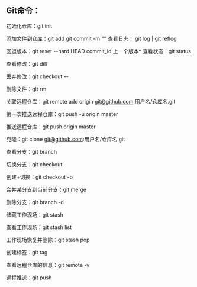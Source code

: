 ## Git命令：
初始化仓库：git init

添加文件到仓库：git add <file>	git commit -m ""
查看日志： git log	| git reflog

回退版本：git reset --hard HEAD commit_id 上一个版本^
查看状态：git status

查看修改：git diff

丢弃修改：git checkout --<file>

删除文件：git rm <file>

关联远程仓库：git remote add origin git@github.com:用户名/仓库名.git

第一次推送远程仓库：git push -u origin master

推送远程仓库：git push origin master

克隆：git clone git@github.com:用户名/仓库名.git

查看分支：git branch

切换分支：git checkout <name>

创建+切换：git checkout -b <name>

合并某分支到当前分支：git merge <name>

删除分支：git branch -d <name>

储藏工作现场：git stash

查看工作现场：git stash list

工作现场恢复并删除：git stash pop

创建标签：git tag <name>

查看远程仓库的信息：git remote -v

远程推送：git push